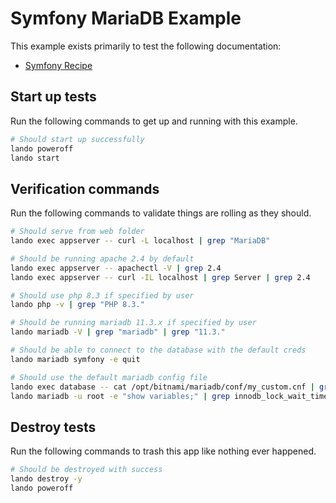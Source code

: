 # Symfony MariaDB Example

This example exists primarily to test the following documentation:

* [Symfony Recipe](https://docs.lando.dev/symfony/config.html)

## Start up tests

Run the following commands to get up and running with this example.

```bash
# Should start up successfully
lando poweroff
lando start
```

## Verification commands

Run the following commands to validate things are rolling as they should.

```bash
# Should serve from web folder
lando exec appserver -- curl -L localhost | grep "MariaDB"

# Should be running apache 2.4 by default
lando exec appserver -- apachectl -V | grep 2.4
lando exec appserver -- curl -IL localhost | grep Server | grep 2.4

# Should use php 8.3 if specified by user
lando php -v | grep "PHP 8.3."

# Should be running mariadb 11.3.x if specified by user
lando mariadb -V | grep "mariadb" | grep "11.3."

# Should be able to connect to the database with the default creds
lando mariadb symfony -e quit

# Should use the default mariadb config file
lando exec database -- cat /opt/bitnami/mariadb/conf/my_custom.cnf | grep "innodb_lock_wait_timeout = 121"
lando mariadb -u root -e "show variables;" | grep innodb_lock_wait_timeout | grep 121
```

## Destroy tests

Run the following commands to trash this app like nothing ever happened.

```bash
# Should be destroyed with success
lando destroy -y
lando poweroff
```
